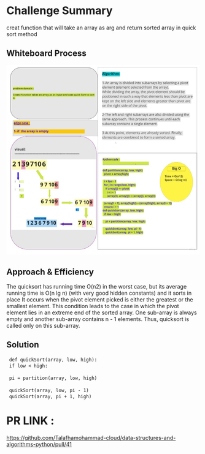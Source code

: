 # Challenge Summary
creat function that will take an array as arg and return sorted array in quick sort method 

## Whiteboard Process
![image](quicksortwhiteboard.jpg)

## Approach & Efficiency
The quicksort has running time O(n2) in the worst case, but its average running time is O(n lg n) (with very good hidden constants) and it sorts in place
It occurs when the pivot element picked is either the greatest or the smallest element.
This condition leads to the case in which the pivot element lies in an extreme end of the sorted array. One sub-array is always empty and another sub-array contains n - 1 elements. Thus, quicksort is called only on this sub-array.

## Solution

     def quickSort(array, low, high):
     if low < high:

     pi = partition(array, low, high)

     quickSort(array, low, pi - 1)
     quickSort(array, pi + 1, high)


# PR LINK :
https://github.com/Talafhamohammad-cloud/data-structures-and-algorithms-python/pull/41
